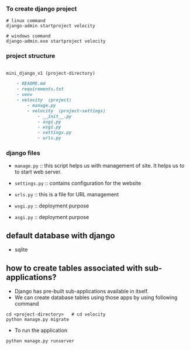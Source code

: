 ### To create django project


```shell
# linux command
django-admin startproject velocity

# windows command
django-admin.exe startproject velocity
```

### project structure

```markdown

mini_django_v1 (project-directory)

    - README.md
    - requirements.txt
    - venv
    - velocity  (project)
        - manage.py
        - velocity  (project-settings)
            - __init__.py
            - asgi.py
            - wsgi.py
            - settings.py
            - urls.py

```



### django files 

- `manage.py` :: this script helps us with management of site. It helps us to 
to start web server.

- `settings.py` :: contains configuration for the website
- `urls.py` :: this is a file for URL management
- `wsgi.py` :: deployment purpose
- `asgi.py` :: deployment purpose



## default database with django 

- sqlite

## how to create tables associated with sub-applications?

- Django has pre-built sub-applications available in itself.
- We can create database tables using those apps by using following command 

```shell
cd <project-directory>   # cd velocity
python manage.py migrate
```
- To run the application

```shell
python manage.py runserver
```

